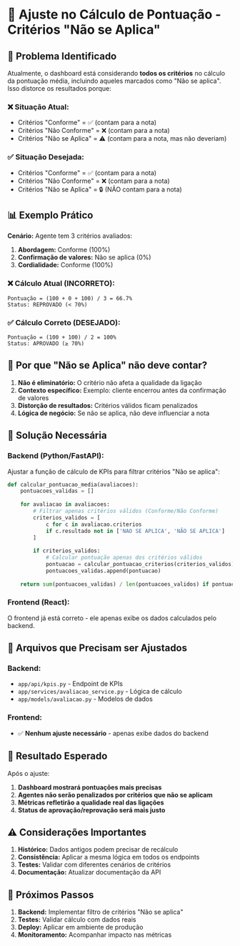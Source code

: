 # 🔧 Ajuste no Cálculo de Pontuação - Critérios "Não se Aplica"

## 🎯 **Problema Identificado**

Atualmente, o dashboard está considerando **todos os critérios** no cálculo da pontuação média, incluindo aqueles marcados como "Não se aplica". Isso distorce os resultados porque:

### ❌ **Situação Atual:**
- Critérios "Conforme" = ✅ (contam para a nota)
- Critérios "Não Conforme" = ❌ (contam para a nota)
- Critérios "Não se Aplica" = ⚠️ (contam para a nota, mas não deveriam)

### ✅ **Situação Desejada:**
- Critérios "Conforme" = ✅ (contam para a nota)
- Critérios "Não Conforme" = ❌ (contam para a nota)
- Critérios "Não se Aplica" = 🔒 (NÃO contam para a nota)

## 📊 **Exemplo Prático**

**Cenário:** Agente tem 3 critérios avaliados:
1. **Abordagem:** Conforme (100%)
2. **Confirmação de valores:** Não se aplica (0%)
3. **Cordialidade:** Conforme (100%)

### ❌ **Cálculo Atual (INCORRETO):**
```
Pontuação = (100 + 0 + 100) / 3 = 66.7%
Status: REPROVADO (< 70%)
```

### ✅ **Cálculo Correto (DESEJADO):**
```
Pontuação = (100 + 100) / 2 = 100%
Status: APROVADO (≥ 70%)
```

## 🚨 **Por que "Não se Aplica" não deve contar?**

1. **Não é eliminatório:** O critério não afeta a qualidade da ligação
2. **Contexto específico:** Exemplo: cliente encerrou antes da confirmação de valores
3. **Distorção de resultados:** Critérios válidos ficam penalizados
4. **Lógica de negócio:** Se não se aplica, não deve influenciar a nota

## 🔧 **Solução Necessária**

### **Backend (Python/FastAPI):**

Ajustar a função de cálculo de KPIs para filtrar critérios "Não se aplica":

```python
def calcular_pontuacao_media(avaliacoes):
    pontuacoes_validas = []
    
    for avaliacao in avaliacoes:
        # Filtrar apenas critérios válidos (Conforme/Não Conforme)
        criterios_validos = [
            c for c in avaliacao.criterios 
            if c.resultado not in ['NAO SE APLICA', 'NÃO SE APLICA']
        ]
        
        if criterios_validos:
            # Calcular pontuação apenas dos critérios válidos
            pontuacao = calcular_pontuacao_criterios(criterios_validos)
            pontuacoes_validas.append(pontuacao)
    
    return sum(pontuacoes_validas) / len(pontuacoes_validos) if pontuacoes_validas else 0
```

### **Frontend (React):**

O frontend já está correto - ele apenas exibe os dados calculados pelo backend.

## 📍 **Arquivos que Precisam ser Ajustados**

### **Backend:**
- `app/api/kpis.py` - Endpoint de KPIs
- `app/services/avaliacao_service.py` - Lógica de cálculo
- `app/models/avaliacao.py` - Modelos de dados

### **Frontend:**
- ✅ **Nenhum ajuste necessário** - apenas exibe dados do backend

## 🎯 **Resultado Esperado**

Após o ajuste:

1. **Dashboard mostrará pontuações mais precisas**
2. **Agentes não serão penalizados por critérios que não se aplicam**
3. **Métricas refletirão a qualidade real das ligações**
4. **Status de aprovação/reprovação será mais justo**

## ⚠️ **Considerações Importantes**

1. **Histórico:** Dados antigos podem precisar de recálculo
2. **Consistência:** Aplicar a mesma lógica em todos os endpoints
3. **Testes:** Validar com diferentes cenários de critérios
4. **Documentação:** Atualizar documentação da API

## 🚀 **Próximos Passos**

1. **Backend:** Implementar filtro de critérios "Não se aplica"
2. **Testes:** Validar cálculo com dados reais
3. **Deploy:** Aplicar em ambiente de produção
4. **Monitoramento:** Acompanhar impacto nas métricas 